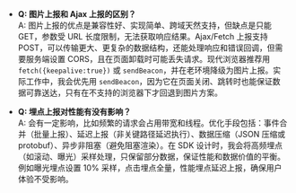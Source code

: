 - **Q: 图片上报和 Ajax 上报的区别？**  
  A: 图片上报的优点是兼容性好、实现简单、跨域天然支持，但缺点是只能 GET，参数受 URL 长度限制，无法获取响应结果。Ajax/Fetch 上报支持 POST，可以传输更大、更复杂的数据结构，还能处理响应和错误回调，但需要服务端设置 CORS，且在页面卸载时可能丢失请求。现代浏览器推荐用 `fetch({keepalive:true})` 或 `sendBeacon`，并在老环境降级为图片上报。实际工作中，我会优先用 `sendBeacon`，因为它在页面关闭、跳转时也能保证数据可靠送达，只有在不支持的浏览器下才回退到图片方案。

- **Q: 埋点上报对性能有没有影响？**  
  A: 会有一定影响，比如频繁的请求会占用带宽和线程。优化手段包括：事件合并（批量上报）、延迟上报（非关键路径延迟执行）、数据压缩（JSON 压缩或 protobuf）、异步非阻塞（避免阻塞渲染）。在 SDK 设计时，我会将高频埋点（如滚动、曝光）采样处理，只保留部分数据，保证性能和数据价值的平衡。例如曝光埋点设置 10% 采样，点击埋点全量，性能埋点延迟上报，确保用户体验不受影响。
